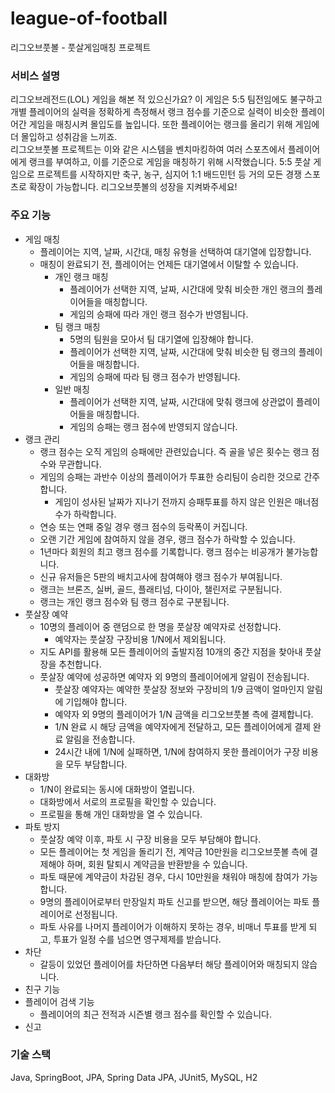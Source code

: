 # league-of-football
리그오브풋볼 - 풋살게임매칭 프로젝트

### 서비스 설명
리그오브레전드(LOL) 게임을 해본 적 있으신가요? 이 게임은 5:5 팀전임에도 불구하고 개별 플레이어의 실력을
정확하게 측정해서 랭크 점수를 기준으로 실력이 비슷한 플레이어간 게임을 매칭시켜 몰입도를 높입니다. 
또한 플레이어는 랭크를 올리기 위해 게임에 더 몰입하고 성취감을 느끼죠.   
리그오브풋볼 프로젝트는 이와 같은 시스템을 벤치마킹하여 여러 스포츠에서 플레이어에게 랭크를 부여하고, 이를 기준으로 게임을 매칭하기 위해 시작했습니다.
5:5 풋살 게임으로 프로젝트를 시작하지만 축구, 농구, 심지어 1:1 배드민턴 등 거의 모든 경쟁 스포츠로 확장이 가능합니다.
리그오브풋볼의 성장을 지켜봐주세요!

### 주요 기능
- 게임 매칭 
  - 플레이어는 지역, 날짜, 시간대, 매칭 유형을 선택하여 대기열에 입장합니다.
  - 매칭이 완료되기 전, 플레이어는 언제든 대기열에서 이탈할 수 있습니다.
    - 개인 랭크 매칭 
      - 플레이어가 선택한 지역, 날짜, 시간대에 맞춰 비슷한 개인 랭크의 플레이어들을 매칭합니다. 
      - 게임의 승패에 따라 개인 랭크 점수가 반영됩니다.
    - 팀 랭크 매칭
      - 5명의 팀원을 모아서 팀 대기열에 입장해야 합니다.
      - 플레이어가 선택한 지역, 날짜, 시간대에 맞춰 비슷한 팀 랭크의 플레이어들을 매칭합니다.
      - 게임의 승패에 따라 팀 랭크 점수가 반영됩니다.
    - 일반 매칭
      - 플레이어가 선택한 지역, 날짜, 시간대에 맞춰 랭크에 상관없이 플레이어들을 매칭합니다.
      - 게임의 승패는 랭크 점수에 반영되지 않습니다.
- 랭크 관리
  - 랭크 점수는 오직 게임의 승패에만 관련있습니다. 즉 골을 넣은 횟수는 랭크 점수와 무관합니다.
  - 게임의 승패는 과반수 이상의 플레이어가 투표한 승리팀이 승리한 것으로 간주합니다.
    - 게임이 성사된 날짜가 지나기 전까지 승패투표를 하지 않은 인원은 매너점수가 하락합니다.
  - 연승 또는 연패 중일 경우 랭크 점수의 등락폭이 커집니다.
  - 오랜 기간 게임에 참여하지 않을 경우, 랭크 점수가 하락할 수 있습니다.
  - 1년마다 회원의 최고 랭크 점수를 기록합니다. 랭크 점수는 비공개가 불가능합니다.
  - 신규 유저들은 5판의 배치고사에 참여해야 랭크 점수가 부여됩니다.
  - 랭크는 브론즈, 실버, 골드, 플래티넘, 다이아, 챌린저로 구분됩니다.
  - 랭크는 개인 랭크 점수와 팀 랭크 점수로 구분됩니다.
- 풋살장 예약
  - 10명의 플레이어 중 랜덤으로 한 명을 풋살장 예약자로 선정합니다.
    - 예약자는 풋살장 구장비용 1/N에서 제외됩니다. 
  - 지도 API를 활용해 모든 플레이어의 출발지점 10개의 중간 지점을 찾아내 풋살장을 추천합니다.
  - 풋살장 예약에 성공하면 예약자 외 9명의 플레이어에게 알림이 전송됩니다.
    - 풋살장 예약자는 예약한 풋살장 정보와 구장비의 1/9 금액이 얼마인지 알림에 기입해야 합니다.
    - 예약자 외 9명의 플레이어가 1/N 금액을 리그오브풋볼 측에 결제합니다.
    - 1/N 완료 시 해당 금액을 예약자에게 전달하고, 모든 플레이어에게 결제 완료 알림을 전송합니다.
    - 24시간 내에 1/N에 실패하면, 1/N에 참여하지 못한 플레이어가 구장 비용을 모두 부담합니다.
- 대화방
  - 1/N이 완료되는 동시에 대화방이 열립니다.
  - 대화방에서 서로의 프로필을 확인할 수 있습니다.
  - 프로필을 통해 개인 대화방을 열 수 있습니다.
- 파토 방지
  - 풋살장 예약 이후, 파토 시 구장 비용을 모두 부담해야 합니다.
  - 모든 플레이어는 첫 게임을 돌리기 전, 계약금 10만원을 리그오브풋볼 측에 결제해야 하며, 회원 탈퇴시 계약금을 반환받을 수 있습니다.
  - 파토 때문에 계약금이 차감된 경우, 다시 10만원을 채워야 매칭에 참여가 가능합니다.
  - 9명의 플레이어로부터 만장일치 파토 신고를 받으면, 해당 플레이어는 파토 플레이어로 선정됩니다.
  - 파토 사유를 나머지 플레이어가 이해하지 못하는 경우, 비매너 투표를 받게 되고, 투표가 일정 수를 넘으면 영구제제를 받습니다.
- 차단
  - 갈등이 있었던 플레이어를 차단하면 다음부터 해당 플레이어와 매칭되지 않습니다.
- 친구 기능
- 플레이어 검색 기능
  - 플레이어의 최근 전적과 시즌별 랭크 점수를 확인할 수 있습니다.
- 신고

### 기술 스택
Java, SpringBoot, JPA, Spring Data JPA, JUnit5, MySQL, H2 

